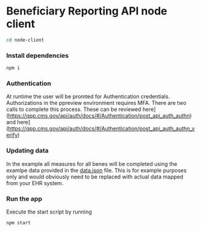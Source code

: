 # Beneficiary Reporting API node client

```bash
cd node-client
```

### Install dependencies
```bash
npm i
```

### Authentication
At runtime the user will be promted for Authentication credentials. Authorizations in the ppreview environment requires MFA. There are two calls to complete this process. These can be reviewed here](https://qpp.cms.gov/api/auth/docs/#/Authentication/post_api_auth_authn) and here](https://qpp.cms.gov/api/auth/docs/#/Authentication/post_api_auth_authn_verify)

### Updating data
In the example all measures for all benes will be completed using the examlpe data provided in the [data.json](https://github.cms.gov/qpp/beneficiary-reporting-api-client-examples/blob/master/data.json) file. This is for example purposes only and would obviously need to be replaced with actual data mapped from your EHR system.

### Run the app
Execute the start script by running
```bash
npm start
```